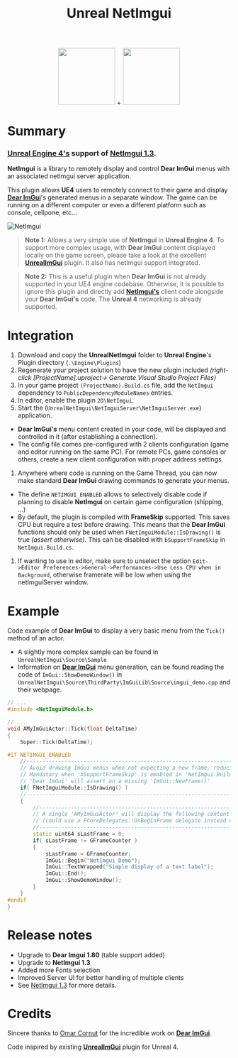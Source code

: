 <p align="center" style="font-size:30px"><b>Unreal NetImgui</b></p>
<br>
<p align="center">
<img src="https://avatars3.githubusercontent.com/u/6615685?s=200&v=4" width=128 height=128>
+
<img src="https://raw.githubusercontent.com/wiki/sammyfreg/netImgui/Web/img/netImguiLogo.png" width=128 height=128>
</p>

# Summary
### [Unreal Engine 4's](https://github.com/EpicGames) support of [NetImgui 1.3](https://github.com/sammyfreg/netImgui "NetImgui").

**NetImgui** is a library to remotely display and control **Dear ImGui** menus with an associated netImgui server application. 

This plugin allows **UE4** users to remotely connect to their game and display [**Dear ImGui**](https://github.com/ocornut/imgui "Dear ImGui")'s generated menus in a separate window. The game can be running on a different computer or even a different platform such as console, cellpone, etc...

![NetImgui](https://raw.githubusercontent.com/wiki/sammyfreg/netImgui/Web/img/netImgui.png)

> **Note 1:** Allows a very simple use of **NetImgui** in **Unreal Engine 4**. To support more complex usage, with **Dear ImGui** content displayed locally on the game screen, please take a look at the excellent [**UnrealImGui**](https://github.com/segross/UnrealImGui/tree/net_imgui) plugin. It also has netImgui support integrated.

> **Note 2:** This is a useful plugin when **Dear ImGui** is not already supported in your UE4 engine codebase. Otherwise, it is possible to ignore this plugin and directly add [**NetImgui's**](https://github.com/sammyfreg/netImgui "NetImgui") client code alongside your **Dear ImGui's** code. The **Unreal 4** networking is already supported.

# Integration
 1. Download and copy the **UnrealNetImgui** folder to **Unreal Engine**'s Plugin directory (`.\Engine\Plugins`)
 1. Regenerate your project solution to have the new plugin included *(right-click [ProjectName].uproject-> Generate Visual Studio Project Files)*
 1. In your game project `(ProjectName).Build.cs` file, add the `NetImgui` dependency to `PublicDependencyModuleNames` entries.
 1. In editor, enable the plugin `2D\NetImgui`.
 1. Start the (`UnrealNetImgui\NetImguiServer\NetImguiServer.exe`) application.
  - **Dear ImGui's** menu content created in your code, will be displayed and controlled in it (after establishing a connection).
  - The config file comes pre-configured with 2 clients configuration (game and editor running on the same PC). For remote PCs, game consoles or others, create a new client configuration with proper address settings.
 1. Anywhere where code is running on the Game Thread, you can now make standard **Dear ImGui** drawing commands to generate your menus. 
  - The define `NETIMGUI_ENABLED` allows to selectively disable code if planning to disable **NetImgui** on certain game configuration (shipping, ...)
  - By default, the plugin is compiled with **FrameSkip** supported. This saves CPU but require a test before drawing. This means that the **Dear ImGui** functions should only be used when `FNetImguiModule::IsDrawing()` is true *(assert otherwise)*. This can be disabled with `bSupportFrameSkip` in `NetImgui.Build.cs`.
 1. If wanting to use in editor, make sure to unselect the option `Edit->Editor Preferences->General->Performances->Use Less CPU when in Background`, otherwise framerate will be low when using the netImguiServer window.
# Example

Code example of **Dear ImGui** to display a very basic menu from the `Tick()` method of an actor.
 - A slightly more complex sample can be found in `UnrealNetImgui\Source\Sample`
 - Information on [**Dear ImGui**](https://github.com/ocornut/imgui "Dear ImGui") menu generation, can be found reading the code of `ImGui::ShowDemoWindow()` in `UnrealNetImgui\Source\ThirdParty\ImGuiLib\Source\imgui_demo.cpp` and their webpage.

```cpp
// ...
#include <NetImguiModule.h>

// ...
void AMyImGuiActor::Tick(float DeltaTime)
{
	Super::Tick(DeltaTime);

#if NETIMGUI_ENABLED
 	//---------------------------------------------------------------------------------------------
    // Avoid drawing ImGui menus when not expecting a new frame, reducing CPU cost.
    // Mandatary when 'bSupportFrameSkip' is emabled in 'NetImgui.Build.cs', otherwise
    // 'Dear ImGui' will assert on a missing 'ImGui::NewFrame()'
    if( FNetImguiModule::IsDrawing() )
    //---------------------------------------------------------------------------------------------
    {
        //-----------------------------------------------------------------------------------------
        // A single 'AMyImGuiActor' will display the following content
        // (could use a FCoreDelegates::OnBeginFrame delegate instead of checking frame number)
        //-----------------------------------------------------------------------------------------        
        static uint64 sLastFrame = 0;
        if( sLastFrame != GFrameCounter )
        {
            sLastFrame = GFrameCounter;
			ImGui::Begin("NetImgui Demo");
			ImGui::TextWrapped("Simple display of a text label");
			ImGui::End();
			ImGui::ShowDemoWindow();
		}
	}
#endif
}
```

# Release notes
 - Upgrade to **Dear Imgui 1.80** (table support added)
 - Upgrade to **NetImgui 1.3**
 - Added more Fonts selection
 - Improved Server UI for better handling of multiple clients
 - See [NetImgui 1.3](https://github.com/sammyfreg/netImgui "NetImgui") for more details.
 
# Credits
Sincere thanks to [Omar Cornut](https://github.com/ocornut/imgui/commits?author=ocornut) for the incredible work on [**Dear ImGui**](https://github.com/ocornut/imgui).

Code inspired by existing [**UnrealImGui**](https://github.com/segross/UnrealImGui/tree/net_imgui) plugin for Unreal 4.